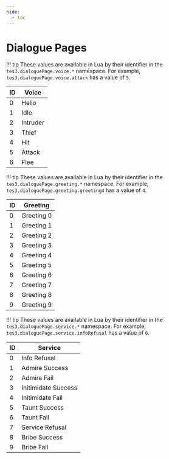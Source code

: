 ```yaml
---
hide:
  - toc
---
```


# Dialogue Pages

!!! tip
	These values are available in Lua by their identifier in the `tes3.dialoguePage.voice.*` namespace. For example, `tes3.dialoguePage.voice.attack` has a value of `5`.

ID | Voice
-- | -----------
0  | Hello
1  | Idle
2  | Intruder
3  | Thief
4  | Hit
5  | Attack
6  | Flee


!!! tip
	These values are available in Lua by their identifier in the `tes3.dialoguePage.greeting.*` namespace. For example, `tes3.dialoguePage.greeting.greeting4` has a value of `4`.

ID | Greeting
-- | --------------
0  | Greeting 0
1  | Greeting 1
2  | Greeting 2
3  | Greeting 3
4  | Greeting 4
5  | Greeting 5
6  | Greeting 6
7  | Greeting 7
8  | Greeting 8
9  | Greeting 9


!!! tip
	These values are available in Lua by their identifier in the `tes3.dialoguePage.service.*` namespace. For example, `tes3.dialoguePage.service.infoRefusal` has a value of `0`.

ID | Service
-- | -------------------
0  | Info Refusal
1  | Admire Success
2  | Admire Fail
3  | Initimidate Success
4  | Initimidate Fail
5  | Taunt Success
6  | Taunt Fail
7  | Service Refusal
8  | Bribe Success
9  | Bribe Fail